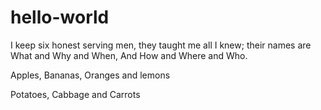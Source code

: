 # hello-world

I keep six honest serving men, they taught me all I knew;
their names are What and Why and When, And How and Where and Who.

Apples, Bananas, Oranges and lemons

Potatoes, Cabbage and Carrots

